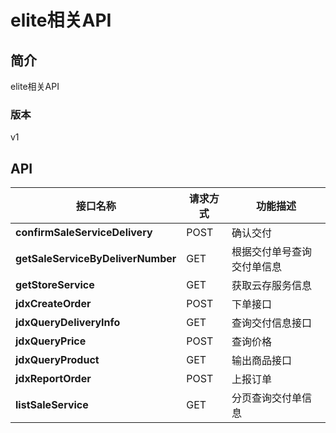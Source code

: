 # elite相关API


## 简介
elite相关API


### 版本
v1


## API
|接口名称|请求方式|功能描述|
|---|---|---|
|**confirmSaleServiceDelivery**|POST|确认交付|
|**getSaleServiceByDeliverNumber**|GET|根据交付单号查询交付单信息|
|**getStoreService**|GET|获取云存服务信息|
|**jdxCreateOrder**|POST|下单接口|
|**jdxQueryDeliveryInfo**|GET|查询交付信息接口|
|**jdxQueryPrice**|POST|查询价格|
|**jdxQueryProduct**|GET|输出商品接口|
|**jdxReportOrder**|POST|上报订单|
|**listSaleService**|GET|分页查询交付单信息|
